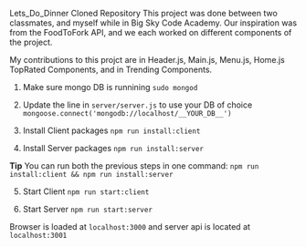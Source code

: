 Lets_Do_Dinner Cloned Repository
This project was done between two classmates, and myself while in Big Sky Code Academy. Our inspiration was from the FoodToFork API, and we each worked on different components of the project.

My contributions to this projct are in Header.js, Main.js, Menu.js, Home.js TopRated Components, and in Trending Components.

1) Make sure mongo DB is runnining
`sudo mongod`

2) Update the line in `server/server.js` to use your DB of choice
`mongoose.connect('mongodb://localhost/__YOUR_DB__')`

3) Install Client packages
`npm run install:client`

4) Install Server packages
`npm run install:server`

__Tip__
You can run both the previous steps in one command:
`npm run install:client && npm run install:server`

5) Start Client
`npm run start:client`

6) Start Server
`npm run start:server`

Browser is loaded at `localhost:3000` and server api is located at `localhost:3001`
